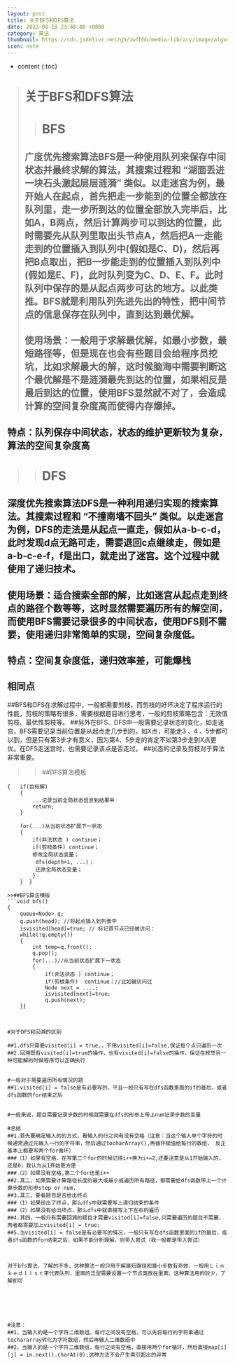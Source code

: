 ```yaml
---
layout: post
title: 关于BFS和DFS算法
date: 2023-08-10 23:40:00 +0800
category: 算法
thumbnail: https://cdn.jsdelivr.net/gh/zwfhhh/media-library/image/algorithm.jpg
icon: note
---
```



* content
{:toc}
># 关于BFS和DFS算法
>
>># BFS
>## 广度优先搜索算法BFS是一种使用队列来保存中间状态并最终求解的算法，其搜索过程和 “湖面丢进一块石头激起层层涟漪” 类似。以走迷宫为例，最开始人在起点，首先把走一步能到的位置全都放在队列里，走一步所到达的位置全部放入完毕后，比如A，B两点，然后计算两步可以到达的位置，此时需要先从队列里取出头节点A，然后把A一走能走到的位置插入到队列中(假如是C、D)，然后再把B点取出，把B一步能走到的位置插入到队列中(假如是E、F)，此时队列变为C、D、E、F。此时队列中保存的是从起点两步可达的地方。以此类推。BFS就是利用队列先进先出的特性，把中间节点的信息保存在队列中，直到达到最优解。
>## 使用场景：一般用于求解最优解，如最小步数，最短路径等，但是现在也会有些题目会给程序员挖坑，比如求解最大的解，这时候脑海中需要判断这个最优解是不是涟漪最先到达的位置，如果相反是最后到达的位置，使用BFS显然就不对了，会造成计算的空间复杂度高而使得内存爆掉。  

## 特点：队列保存中间状态，状态的维护更新较为复杂，算法的空间复杂度高

>># DFS
## 深度优先搜索算法DFS是一种利用递归实现的搜索算法。其搜索过程和 “不撞南墙不回头” 类似。以走迷宫为例，DFS的走法是从起点一直走，假如从a-b-c-d，此时发现d点无路可走，需要退回c点继续走，假如是a-b-c-e-f，f是出口，就走出了迷宫。这个过程中就使用了递归技术。
## 使用场景：适合搜索全部的解，比如迷宫从起点走到终点的路径个数等等，这时显然需要遍历所有的解空间，而使用BFS需要记录很多的中间状态，使用DFS则不需要，使用递归非常简单的实现，空间复杂度低。
## 特点：空间复杂度低，递归效率差，可能爆栈

## 相同点
##BFS和DFS在求解过程中，一般都需要剪枝，而剪枝的好坏决定了程序运行的性能，剪枝的策略有很多，需要根据题目进行思考，一般的剪枝策略包含：无效值剪枝、最优性剪枝等。
##另外在BFS、DFS中一般需要记录状态的变化，如走迷宫，BFS需要记录当前位置是从起点走几步到的，如X点，可能走3 、4 、5步都可以到，但是只有第3步才有意义，因为第4、5步走的肯定不如第3步走到X点更优。在DFS走迷宫时，也需要记录该点是否走过。
##状态的记录及剪枝对于算法非常重要。
>>##DFS算法模板   
```void dfs(depth，...) 
{   if(目标解)  
    {  
        ...记录当前全局状态信息到结果中  
        return;  
    }  

    for(...)从当前状态扩展下一状态  
    {  
        if(非法状态 ) continue；
        if(剪枝条件) continue；
        修改全局状态变量；  
         dfs(depth+1, ...)；  
         还原全局状态变量；  
        }  
    }  }

>>##BFS算法模板  
```void bfs() 
{  
    queue<Node> q;
    q.push(head); //将起点插入到列表中
    isvisited[head]=true; // 标记首节点已经被访问： 
    while(!q.empty())
    {
        int temp=q.front();
        q.pop();
        for(...)//从当前状态扩展下一状态  
        {  
            if(非法状态 ) continue；
            if(剪枝条件)  continue；//比如被访问过
            Node next = ....;
            isvisited[next]=true;
            q.push(next);
    }}



#对于DFS和回溯的区别

##1.dfs只需要visited[i] = true,，不用visited[i]=false,保证每个点只遍历一次
##2.回溯既有visited[i]=true的操作，也有visited[i]=false的操作，保证在枚举另一种可能解的时候程序可以正确执行


#一般对于需要遍历所有情况的题
##1.visited[i] = false是有必要写的，平且一般只有写在dfs函数里面的if的最后，或者dfs函数的for结束之后


#一般来说，题目需要记录步数的时候就需要在dfs的形参上带上num记录步数的变量

#总结
##1.首先要确定输入的的方式，看输入的行之间有没有空格（注意：当这个输入单个字符的时候通常通过先输入一行的字符串，然后通过tocharArray(),再循环赋值给每行的数组， 反正基本上都要写两个for循环）
###（1）如果有空格，在写第二个for的时候记得i++换为i+=2,还要注意是从1开始输入的，还是0，我认为从1开始更方便
###（2）如果没有空格,第二个for还是i++
##2.其二，如果需要计算路径长度的最大或最小或遍历所有路径，都需要给dfs函数带上一个计算步数的形参step or num.
##3.其三，要看题目是否给出终点
###（1）如果给出了终点，那么dfs中就需要写上递归结束的条件
###（2）如果没有给出终点，那么dfs中就直接写上下左右的遍历
##4.其四，一般只有需要回溯的题目才需要visited[i]=false,只需要遍历的题目不需要，两者都需要加上visited[i] = true;
##5.当visited[i] = false是有必要写的情况，一般只有写在dfs函数里面的if的最后，或者dfs函数的for结束之后，如果不能分析理解，则带入尝试（我一般都是带入尝试）



对于bfs算法，了解的不多，这种算法一般只用于解最短路径和最小步数有奇效，一般用Ｌｉｎｋｅｄｌｉｓｔ来代表队列，里面的泛型需要设置一个节点类放在里面，这种算法用的较少，了解即可






#注意：
##1，当输入的是一个字符二维数组，每行之间没有空格，可以先将每行的字符串通过tochararray转化为字符数组，然后再输入二维数组中
##2，当输入的是一个字符二维数组，每行之间有空格，直接用两个for循环，然后直接map[i][j] = in.next().charAt(0);这种方法不会产生索引超出的异常
